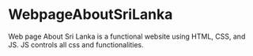 # WebpageAboutSriLanka
Web page About Sri Lanka is a functional website using HTML, CSS, and JS. JS controls all css and functionalities.
